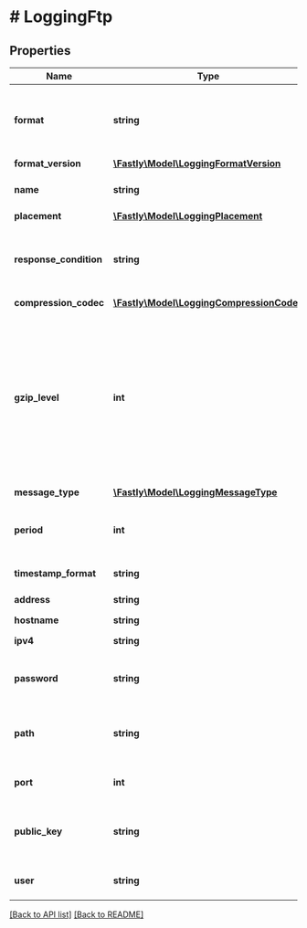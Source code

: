 # # LoggingFtp

## Properties

Name | Type | Description | Notes
------------ | ------------- | ------------- | -------------
**format** | **string** | A Fastly [log format string](https://docs.fastly.com/en/guides/custom-log-formats). | [optional] [default to '%h %l %u %t "%r" %&gt;s %b']
**format_version** | [**\Fastly\Model\LoggingFormatVersion**](LoggingFormatVersion.md) |  | [optional]
**name** | **string** | The name for the real-time logging configuration. | [optional]
**placement** | [**\Fastly\Model\LoggingPlacement**](LoggingPlacement.md) |  | [optional]
**response_condition** | **string** | The name of an existing condition in the configured endpoint, or leave blank to always execute. | [optional]
**compression_codec** | [**\Fastly\Model\LoggingCompressionCodec**](LoggingCompressionCodec.md) |  | [optional]
**gzip_level** | **int** | What level of gzip encoding to have when sending logs (default &#x60;0&#x60;, no compression). If an explicit non-zero value is set, then &#x60;compression_codec&#x60; will default to \&quot;gzip.\&quot; Specifying both &#x60;compression_codec&#x60; and &#x60;gzip_level&#x60; in the same API request will result in an error. | [optional] [default to 0]
**message_type** | [**\Fastly\Model\LoggingMessageType**](LoggingMessageType.md) |  | [optional]
**period** | **int** | How frequently log files are finalized so they can be available for reading (in seconds). | [optional] [default to 3600]
**timestamp_format** | **string** | Date and time in ISO 8601 format. | [optional] [readonly]
**address** | **string** | An hostname or IPv4 address. | [optional]
**hostname** | **string** | Hostname used. | [optional]
**ipv4** | **string** | IPv4 address of the host. | [optional]
**password** | **string** | The password for the server. For anonymous use an email address. | [optional]
**path** | **string** | The path to upload log files to. If the path ends in &#x60;/&#x60; then it is treated as a directory. | [optional]
**port** | **int** | The port number. | [optional] [default to 21]
**public_key** | **string** | A PGP public key that Fastly will use to encrypt your log files before writing them to disk. | [optional] [default to 'null']
**user** | **string** | The username for the server. Can be anonymous. | [optional]

[[Back to API list]](../../README.md#endpoints) [[Back to README]](../../README.md)
